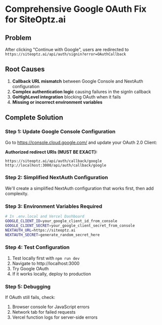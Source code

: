 # Comprehensive Google OAuth Fix for SiteOptz.ai

## Problem
After clicking "Continue with Google", users are redirected to `https://siteoptz.ai/api/auth/signin?error=OAuthCallback`

## Root Causes
1. **Callback URL mismatch** between Google Console and NextAuth configuration
2. **Complex authentication logic** causing failures in the signIn callback
3. **GoHighLevel integration** blocking OAuth when it fails
4. **Missing or incorrect environment variables**

## Complete Solution

### Step 1: Update Google Console Configuration
Go to https://console.cloud.google.com/ and update your OAuth 2.0 Client:

**Authorized redirect URIs (MUST BE EXACT):**
```
https://siteoptz.ai/api/auth/callback/google
http://localhost:3000/api/auth/callback/google
```

### Step 2: Simplified NextAuth Configuration
We'll create a simplified NextAuth configuration that works first, then add complexity.

### Step 3: Environment Variables Required
```bash
# In .env.local and Vercel Dashboard
GOOGLE_CLIENT_ID=your_google_client_id_from_console
GOOGLE_CLIENT_SECRET=your_google_client_secret_from_console
NEXTAUTH_URL=https://siteoptz.ai
NEXTAUTH_SECRET=generate_random_secret_here
```

### Step 4: Test Configuration
1. Test locally first with `npm run dev`
2. Navigate to http://localhost:3000
3. Try Google OAuth
4. If it works locally, deploy to production

### Step 5: Debugging
If OAuth still fails, check:
1. Browser console for JavaScript errors
2. Network tab for failed requests
3. Vercel function logs for server-side errors